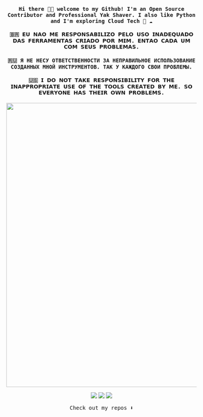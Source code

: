 <h4 align="center"><samp> Hi there 👋🏾  welcome to my Github! I'm an Open Source Contributor and Professional Yak Shaver. I also like Python and I'm exploring Cloud Tech 🐍 ☁️ </samp></h4>

<p align="center">

<h4 align="center"><samp> 🇧🇷  𝗘𝗨 𝗡𝗔𝗢 𝗠𝗘 𝗥𝗘𝗦𝗣𝗢𝗡𝗦𝗔𝗕𝗜𝗟𝗜𝗭𝗢 𝗣𝗘𝗟𝗢 𝗨𝗦𝗢 𝗜𝗡𝗔𝗗𝗘𝗤𝗨𝗔𝗗𝗢  𝗗𝗔𝗦 𝗙𝗘𝗥𝗥𝗔𝗠𝗘𝗡𝗧𝗔𝗦 𝗖𝗥𝗜𝗔𝗗𝗢 𝗣𝗢𝗥 𝗠𝗜𝗠. 𝗘𝗡𝗧𝗔𝗢 𝗖𝗔𝗗𝗔 𝗨𝗠 𝗖𝗢𝗠 𝗦𝗘𝗨𝗦 𝗣𝗥𝗢𝗕𝗟𝗘𝗠𝗔𝗦. </samp></h4>
<h4 align="center"><samp> 🇷🇺  Я НЕ НЕСУ ОТВЕТСТВЕННОСТИ ЗА НЕПРАВИЛЬНОЕ ИСПОЛЬЗОВАНИЕ СОЗДАННЫХ МНОЙ ИНСТРУМЕНТОВ. ТАК У КАЖДОГО СВОИ ПРОБЛЕМЫ. </samp></h4>
<h4 align="center"><samp> 🇺🇸  𝗜 𝗗𝗢 𝗡𝗢𝗧 𝗧𝗔𝗞𝗘 𝗥𝗘𝗦𝗣𝗢𝗡𝗦𝗜𝗕𝗜𝗟𝗜𝗧𝗬 𝗙𝗢𝗥 𝗧𝗛𝗘 𝗜𝗡𝗔𝗣𝗣𝗥𝗢𝗣𝗥𝗜𝗔𝗧𝗘 𝗨𝗦𝗘 𝗢𝗙 𝗧𝗛𝗘 𝗧𝗢𝗢𝗟𝗦 𝗖𝗥𝗘𝗔𝗧𝗘𝗗 𝗕𝗬 𝗠𝗘. 𝗦𝗢 𝗘𝗩𝗘𝗥𝗬𝗢𝗡𝗘 𝗛𝗔𝗦 𝗧𝗛𝗘𝗜𝗥 𝗢𝗪𝗡 𝗣𝗥𝗢𝗕𝗟𝗘𝗠𝗦. </samp></h4>

</p>

<p>
  <img width="750" src="https://img.wattpad.com/9a093deababeebf442002ea696805ceb699a810d/68747470733a2f2f73332e616d617a6f6e6177732e636f6d2f776174747061642d6d656469612d736572766963652f53746f7279496d6167652f63454b67744c796747387a5464513d3d2d3436303833313333312e313464653730373930336362326139353438353530303731363634372e676966?s=fit&w=460&h=460">
</p>


<p align="center">
<a href= "https://dev.to/ari_hacks"><img src="https://img.icons8.com/windows/32/000000/dev.png"/></a>
<a href= "https://twitter.com/ari_hacks"><img src="https://img.icons8.com/material-outlined/32/000000/twitter.png"/></a>
<a href= "https://ko-fi.com/ari_hacks"><img src="https://img.icons8.com/pastel-glyph/32/000000/like--v1.png"/></a>
</p>

<p align="center"><samp>
Check out my repos ⬇️  
  </samp>
</p>

<!--
**ogabrielj/ogabrielj** is a ✨ _special_ ✨ repository because its `README.md` (this file) appears on your GitHub profile.

Here are some ideas to get you started:

- 🔭 I’m currently working on ...
- 🌱 I’m currently learning ...
- 👯 I’m looking to collaborate on ...
- 🤔 I’m looking for help with ...
- 💬 Ask me about ...
- 📫 How to reach me: ...
- 😄 Pronouns: ...
- ⚡ Fun fact: ...
-->
